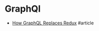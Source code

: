 # GraphQl

- [How GraphQL Replaces Redux](https://hackernoon.com/how-graphql-replaces-redux-3fff8289221d) #article